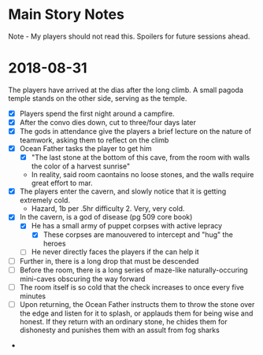 # Main Story Notes

Note - My players should not read this. Spoilers for future sessions ahead.

# 2018-08-31

The players have arrived at the dias after the long climb. A small pagoda temple stands on the other side, serving as the temple.

+ [x] Players spend the first night around a campfire.
+ [x] After the convo dies down, cut to three/four days later
+ [x] The gods in attendance give the players a brief lecture on the nature of teamwork, asking them to reflect on the climb
+ [x] Ocean Father tasks the player to get him
  + [x] "The last stone at the bottom of this cave, from the room with walls the color of a harvest sunrise"
  + In reality, said room caontains no loose stones, and the walls require great effort to mar.
+ [x] The players enter the cavern, and slowly notice that it is getting extremely cold.
  + Hazard, 1b per .5hr difficulty 2. Very, very cold. 
+ [x] In the cavern, is a god of disease (pg 509 core book)
  + [x] He has a small army of puppet corpses with active lepracy
    + [x] These corpses are manouvered to intercept and "hug" the heroes
  + [ ] He never directly faces the players if the can help it
+ [ ] Further in, there is a long drop that must be descended
+ [ ] Before the room, there is a long series of maze-like naturally-occuring mini-caves obscuring the way forward
+ [ ] The room itself is so cold that the check increases to once every five minutes
+ [ ] Upon returning, the Ocean Father instructs them to throw the stone over the edge and listen for it to splash, or applauds them for being wise and honest. If they return with an ordinary stone, he chides them for dishonesty and punishes them with an assult from fog sharks
+
